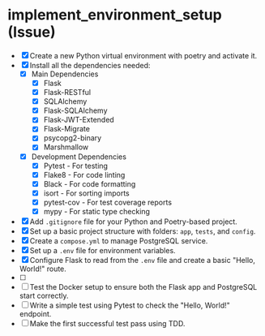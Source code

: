 # implement_environment_setup (Issue)

- [x] Create a new Python virtual environment with poetry and activate it.
- [x] Install all the dependencies needed:
  - [x] Main Dependencies
    - [x] Flask
    - [x] Flask-RESTful
    - [x] SQLAlchemy
    - [x] Flask-SQLAlchemy
    - [x] Flask-JWT-Extended
    - [x] Flask-Migrate
    - [x] psycopg2-binary
    - [x] Marshmallow
  - [x] Development Dependencies
    - [x] Pytest - For testing
    - [x] Flake8 - For code linting
    - [x] Black - For code formatting
    - [x] isort - For sorting imports
    - [x] pytest-cov - For test coverage reports
    - [x] mypy - For static type checking
- [x] Add `.gitignore` file for your Python and Poetry-based project.
- [x] Set up a basic project structure with folders: `app`, `tests`, and `config`.
- [x] Create a `compose.yml` to manage PostgreSQL service.
- [x] Set up a `.env` file for environment variables.
- [x] Configure Flask to read from the `.env` file and create a basic "Hello, World!" route.
- [ ]
- [ ] Test the Docker setup to ensure both the Flask app and PostgreSQL start correctly.
- [ ] Write a simple test using Pytest to check the "Hello, World!" endpoint.
- [ ] Make the first successful test pass using TDD.
